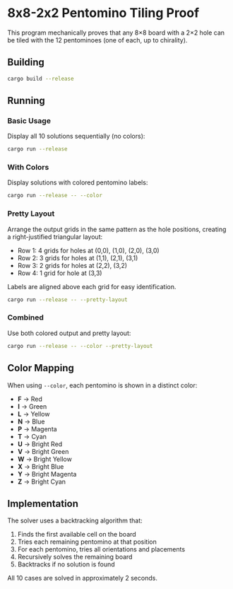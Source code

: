 # 8x8-2x2 Pentomino Tiling Proof

This program mechanically proves that any 8×8 board with a 2×2 hole can be tiled with the 12 pentominoes (one of each, up to chirality).

## Building

```bash
cargo build --release
```

## Running

### Basic Usage

Display all 10 solutions sequentially (no colors):

```bash
cargo run --release
```

### With Colors

Display solutions with colored pentomino labels:

```bash
cargo run --release -- --color
```

### Pretty Layout

Arrange the output grids in the same pattern as the hole positions, creating a right-justified triangular layout:
- Row 1: 4 grids for holes at (0,0), (1,0), (2,0), (3,0)
- Row 2: 3 grids for holes at (1,1), (2,1), (3,1)
- Row 3: 2 grids for holes at (2,2), (3,2)
- Row 4: 1 grid for hole at (3,3)

Labels are aligned above each grid for easy identification.

```bash
cargo run --release -- --pretty-layout
```

### Combined

Use both colored output and pretty layout:

```bash
cargo run --release -- --color --pretty-layout
```

## Color Mapping

When using `--color`, each pentomino is shown in a distinct color:

- **F** → Red
- **I** → Green
- **L** → Yellow
- **N** → Blue
- **P** → Magenta
- **T** → Cyan
- **U** → Bright Red
- **V** → Bright Green
- **W** → Bright Yellow
- **X** → Bright Blue
- **Y** → Bright Magenta
- **Z** → Bright Cyan

## Implementation

The solver uses a backtracking algorithm that:
1. Finds the first available cell on the board
2. Tries each remaining pentomino at that position
3. For each pentomino, tries all orientations and placements
4. Recursively solves the remaining board
5. Backtracks if no solution is found

All 10 cases are solved in approximately 2 seconds.
